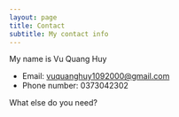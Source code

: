 ```yaml
---
layout: page
title: Contact
subtitle: My contact info
---
```


My name is Vu Quang Huy

- Email: vuquanghuy1092000@gmail.com
- Phone number: 0373042302

What else do you need?

